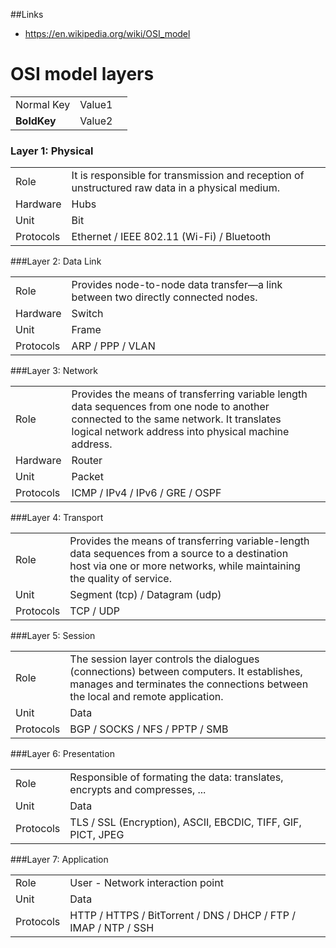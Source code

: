 ##Links
- https://en.wikipedia.org/wiki/OSI_model

# OSI model layers

| | | |
|-|-|-|
| Normal Key| Value1 |
|__BoldKey__| Value2 |

### Layer 1: Physical

| | | |
|-|-|-|
| Role | It is responsible for transmission and reception of unstructured raw data in a physical medium. |
| Hardware | Hubs |
| Unit | Bit |
| Protocols | Ethernet / IEEE 802.11 (Wi-Fi) / Bluetooth |


###Layer 2: Data Link

| | | |
|-|-|-|
| Role | Provides node-to-node data transfer—a link between two directly connected nodes. |
| Hardware | Switch |
| Unit | Frame |
| Protocols | ARP / PPP / VLAN |


###Layer 3: Network

| | | |
|-|-|-|
| Role | Provides the means of transferring variable length data sequences from one node to another connected to the same network. It translates logical network address into physical machine address. |
| Hardware | Router |
| Unit | Packet |
| Protocols | ICMP / IPv4 / IPv6 / GRE / OSPF |


###Layer 4: Transport

| | | |
|-|-|-|
| Role | Provides the means of transferring variable-length data sequences from a source to a destination host via one or more networks, while maintaining the quality of service. |
| Unit | Segment (tcp) / Datagram (udp) |
| Protocols | TCP / UDP |


###Layer 5: Session

| | | |
|-|-|-|
| Role | The session layer controls the dialogues (connections) between computers. It establishes, manages and terminates the connections between the local and remote application. |
| Unit | Data |
| Protocols | BGP / SOCKS / NFS / PPTP / SMB |


###Layer 6: Presentation

| | | |
|-|-|-|
| Role | Responsible of formating the data: translates, encrypts and compresses, ... |
| Unit | Data |
| Protocols | TLS / SSL (Encryption), ASCII, EBCDIC, TIFF, GIF, PICT, JPEG |


###Layer 7: Application

| | | |
|-|-|-|
| Role | User - Network interaction point |
| Unit | Data |
| Protocols | HTTP / HTTPS / BitTorrent / DNS / DHCP / FTP / IMAP / NTP / SSH |
